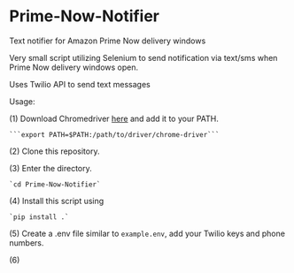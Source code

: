 # Prime-Now-Notifier
Text notifier for Amazon Prime Now delivery windows

Very small script utilizing Selenium to send notification via text/sms when Prime Now delivery windows open. 

Uses Twilio API to send text messages 

Usage: 

(1) Download Chromedriver [here](https://sites.google.com/a/chromium.org/chromedriver/downloads) and add it to your PATH. 

    ```export PATH=$PATH:/path/to/driver/chrome-driver```

(2) Clone this repository. 

(3) Enter the directory. 

    `cd Prime-Now-Notifier`

(4) Install this script using 

    `pip install .` 

(5) Create a .env file similar to `example.env`, add your Twilio keys and phone numbers. 

(6) 
